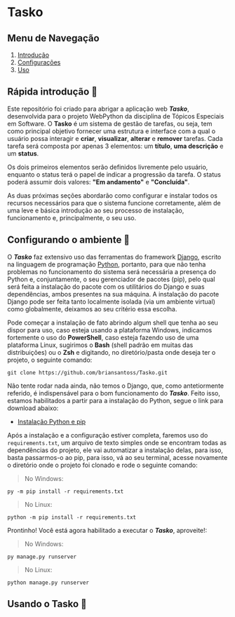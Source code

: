 # Tasko
## Menu de Navegação
1. [Introdução](#rápida-introdução-)
2. [Configurações](#configurando-o-ambiente-)
3. [Uso](#usando-o-tasko-)

## Rápida introdução &#x1F9D0;
Este repositório foi criado para abrigar a aplicação web ***Tasko***, desenvolvida para o projeto WebPython da disciplina de Tópicos Especiais em Software. O ****Tasko**** é um sistema de gestão de tarefas, ou seja, tem como principal objetivo fornecer uma estrutura e interface com a qual o usuário possa interagir e **criar**, **visualizar**, **alterar** e **remover** tarefas. Cada tarefa será composta por apenas 3 elementos: um **título**, **uma descrição** e um **status**.

Os dois primeiros elementos serão definidos livremente pelo usuário, enquanto o status terá o papel de indicar a progressão da tarefa. O status poderá assumir dois valores: **"Em andamento"**  e **"Concluída"**.

As duas próximas seções abordarão como configurar e instalar todos os recursos necessários para que o sistema funcione corretamente, além de uma leve e básica introdução ao seu processo de instalação, funcionamento e, principalmente, o seu uso.

## Configurando o ambiente &#x1F527;
O ***Tasko*** faz extensivo uso das ferramentas do framework [Django](https://www.djangoproject.com/), escrito na linguagem de programação [Python](https://www.python.org/), portanto, para que não tenha problemas no funcionamento do sistema será necessária a presença do Python e, conjuntamente, o seu gerenciador de pacotes (pip), pelo qual será feita a instalação do pacote com os utilitários do Django e suas dependências, ambos presentes na sua máquina. A instalação do pacote Django pode ser feita tanto localmente isolada (via um ambiente virtual) como globalmente, deixamos ao seu critério essa escolha.

Pode começar a instalação de fato abrindo algum shell que tenha ao seu dispor para uso, caso esteja usando a plataforma Windows, indicamos fortemente o uso do **PowerShell**, caso esteja fazendo uso de uma plataforma Linux, sugirimos o **Bash** (shell padrão em muitas das distribuições) ou o **Zsh** e digitando, no diretório/pasta onde deseja ter o projeto, o seguinte comando:

```
git clone https://github.com/briansantoss/Tasko.git
```

Não tente rodar nada ainda, não temos o Django, que, como antetiormente referido, é indispensável para o bom funcionamento do ***Tasko***. Feito isso, estamos habilitados a partir para a instalação do Python, segue o link para download abaixo:

- <a href="https://www.python.org/downloads/" target="_blank">Instalação Python e pip</a>

Após a instalação e a configuração estiver completa, faremos uso do `requirements.txt`, um arquivo de texto simples onde se encontram todas as dependências do projeto, ele vai automatizar a instalação delas, para isso, basta passarmos-o ao pip, para isso, vá ao seu terminal, acesse novamente o diretório onde o projeto foi clonado e rode o seguinte comando:

> No Windows:

```
py -m pip install -r requirements.txt
```

> No Linux:

```
python -m pip install -r requirements.txt
```

Prontinho! Você está agora habilitado a executar o ***Tasko***, aproveite!:

> No Windows:
```
py manage.py runserver
```

> No Linux:

```
python manage.py runserver
```

## Usando o Tasko &#x1F973;
